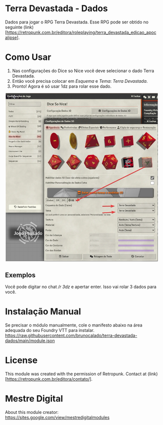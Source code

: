 # Terra Devastada - Dados

Dados para jogar o RPG Terra Devastada. Esse RPG pode ser obtido no seguinte (link)[https://retropunk.com.br/editora/roleplaying/terra_devastada_edicao_apocalipse].

# Como Usar
1. Nas configurações do Dice so Nice você deve selecionar o dado Terra Devastada. 
2. Então você precisa colocar em *Esquema* e *Tema*: *Terra Devastada*. 
3. Pronto! Agora é só usar 1dz para rolar esse dado.
<p align="center">
  <img width="500" src="docs/docs_howto.webp">
</p>

## Exemplos 
Você pode digitar no chat */r 3dz* e apertar enter. Isso vai rolar 3 dados para você.

# Instalação Manual
Se precisar o módulo manualmente, cole o manifesto abaixo na área adequada do seu Foundry VTT para instalar.
https://raw.githubusercontent.com/brunocalado/terra-devastada-dados/main/module.json

# License
This module was created with the permission of Retropunk. Contact at (link)[https://retropunk.com.br/editora/contato/].

# Mestre Digital
About this module creator: https://sites.google.com/view/mestredigitalmodules

